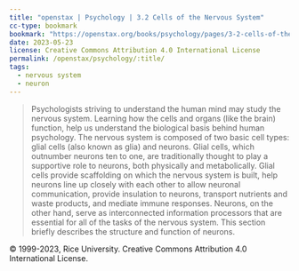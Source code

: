 ```yaml
---
title: "openstax | Psychology | 3.2 Cells of the Nervous System"
cc-type: bookmark
bookmark: "https://openstax.org/books/psychology/pages/3-2-cells-of-the-nervous-system"
date: 2023-05-23
license: Creative Commons Attribution 4.0 International License
permalink: /openstax/psychology/:title/
tags:
  - nervous system
  - neuron
---
```

> Psychologists striving to understand the human mind may study the nervous system. Learning how the cells and organs (like the brain) function, help us understand the biological basis behind human psychology. The nervous system is composed of two basic cell types: glial cells (also known as glia) and neurons. Glial cells, which outnumber neurons ten to one, are traditionally thought to play a supportive role to neurons, both physically and metabolically. Glial cells provide scaffolding on which the nervous system is built, help neurons line up closely with each other to allow neuronal communication, provide insulation to neurons, transport nutrients and waste products, and mediate immune responses. Neurons, on the other hand, serve as interconnected information processors that are essential for all of the tasks of the nervous system. This section briefly describes the structure and function of neurons.

© 1999-2023, Rice University. Creative Commons Attribution 4.0 International License.